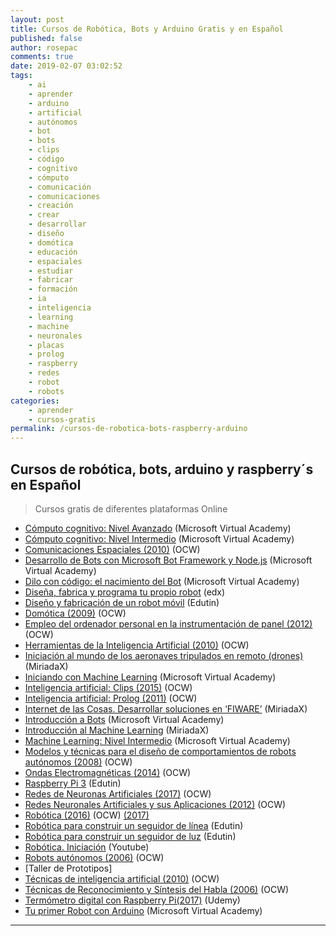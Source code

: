 ```yaml
---
layout: post
title: Cursos de Robótica, Bots y Arduino Gratis y en Español
published: false
author: rosepac
comments: true
date: 2019-02-07 03:02:52
tags:
    - ai
    - aprender
    - arduino
    - artificial
    - autónomos
    - bot
    - bots
    - clips
    - código
    - cognitivo
    - cómputo
    - comunicación
    - comunicaciones
    - creación
    - crear
    - desarrollar
    - diseño
    - domótica
    - educación
    - espaciales
    - estudiar
    - fabricar
    - formación
    - ia
    - inteligencia
    - learning
    - machine
    - neuronales
    - placas
    - prolog
    - raspberry
    - redes
    - robot
    - robots
categories:
    - aprender
    - cursos-gratis
permalink: /cursos-de-robotica-bots-raspberry-arduino
---
```

## Cursos de robótica, bots, arduino y raspberry´s en Español

> Cursos gratis de diferentes plataformas Online

  * [Cómputo cognitivo: Nivel Avanzado][1] (Microsoft Virtual Academy)
  * [Cómputo cognitivo: Nivel Intermedio][2] (Microsoft Virtual Academy)
  * [Comunicaciones Espaciales (2010)][3] (OCW)
  * [Desarrollo de Bots con Microsoft Bot Framework y Node.js][4] (Microsoft Virtual Academy)
  * [Dilo con código: el nacimiento del Bot][5] (Microsoft Virtual Academy)
  * [Diseña, fabrica y programa tu propio robot][6] (edx)
  * [Diseño y fabricación de un robot móvil][7] (Edutin)
  * [Domótica (2009)][8] (OCW)
  * [Empleo del ordenador personal en la instrumentación de panel (2012)][9] (OCW)
  * [Herramientas de la Inteligencia Artificial (2010)][10] (OCW)
  * [Iniciación al mundo de los aeronaves tripulados en remoto (drones)][11] (MiriadaX)
  * [Iniciando con Machine Learning][12] (Microsoft Virtual Academy)
  * [Inteligencia artificial: Clips (2015)][13] (OCW)
  * [Inteligencia artificial: Prolog (2011)][14] (OCW)
  * [Internet de las Cosas. Desarrollar soluciones en &#8216;FIWARE&#8217;][15] (MiriadaX)
  * [Introducción a Bots][16] (Microsoft Virtual Academy)
  * [Introducción al Machine Learning][17] (MiriadaX)
  * [Machine Learning: Nivel Intermedio][18] (Microsoft Virtual Academy)
  * [Modelos y técnicas para el diseño de comportamientos de robots autónomos (2008)][19] (OCW)
  * [Ondas Electromagnéticas (2014)][20] (OCW)
  * [Raspberry Pi 3][21] (Edutin)
  * [Redes de Neuronas Artificiales (2017)][22] (OCW)
  * [Redes Neuronales Artificiales y sus Aplicaciones (2012)][23] (OCW)
  * [Robótica (2016)][24] (OCW) [(2017)][25]
  * [Robótica para construir un seguidor de línea][26] (Edutin)
  * [Robótica para construir un seguidor de luz][27] (Edutin)
  * [Robótica. Iniciación][28] (Youtube)
  * [Robots autónomos (2006)][29] (OCW)
  * [Taller de Prototipos]
  * [Técnicas de inteligencia artificial (2010)][30] (OCW)
  * [Técnicas de Reconocimiento y Síntesis del Habla (2006)][31] (OCW)
  * [Termómetro digital con Raspberry Pi(2017)][32] (Udemy)
  * [Tu primer Robot con Arduino][33] (Microsoft Virtual Academy)

* * *

 [1]: https://mva.microsoft.com/es-es/training-courses/computo-cognitivo-nivel-avanzado-17814
 [2]: https://mva.microsoft.com/es-es/training-courses/cmputo-cognitivo-nivel-intermedio-17808
 [3]: http://ocw.bib.upct.es/course/view.php?id=94
 [4]: https://mva.microsoft.com/es-es/training-courses/desarrollo-de-bots-con-microsoft-bot-framework-y-nodejs-17712
 [5]: https://mva.microsoft.com/es-es/training-courses/dilo-con-cdigo-el-nacimiento-de-bot-8470
 [6]: https://www.edx.org/course/disena-fabrica-y-programa-tu-propio-upvalenciax-dyor101x
 [7]: https://edutin.com/curso-de-dise%C3%B1o-y-fabricaci%C3%B3n-de-robot-m%C3%B3vil-440
 [8]: http://ocw.um.es/ingenierias/domotica
 [9]: https://ocw.ehu.eus/course/view.php?id=54
 [10]: http://ocw.uc3m.es/ingenieria-informatica/herramientas-de-la-inteligencia-artificial
 [11]: https://miriadax.net/web/iniciacion-al-mundo-de-las-aeronaves-tripuladas-en-remoto-drones-/inicio?utm_source=@Cursos%20(telegramcursos@gmail.com)&utm_medium=Telegram&utm_campaign=Canal%20Telegram%20@@Cursos
 [12]: https://mva.microsoft.com/es-es/training-courses/iniciando-con-machine-learning-16915
 [13]: https://campusvirtual.ull.es/ocw/course/view.php?id=112
 [14]: https://campusvirtual.ull.es/ocw/course/view.php?id=104
 [15]: https://miriadax.net/web/internet-de-las-cosas-como-desarrollar-soluciones-en-fiware
 [16]: https://mva.microsoft.com/es-es/training-courses/introduccin-a-bots-18179
 [17]: https://miriadax.net/web/introduccion-al-machine-learning-2-edicion-
 [18]: https://mva.microsoft.com/es-es/training-courses/machine-learning-nivel-intermedio-17804
 [19]: https://ocw.ua.es/es/ingenieria-y-arquitectura/modelos-y-tecnicas-para-el-diseno-de-comportamientos-de-robots-autonomos-2008.html
 [20]: http://ocw.bib.upct.es/course/view.php?id=136
 [21]: https://edutin.com/curso-de-rapsberry-pi-3-basico-3547
 [22]: http://ocw.uc3m.es/ingenieria-informatica/redes-de-neuronas
 [23]: https://ocw.ehu.eus/pluginfile.php/9047/mod_resource/content/1/redes_neuro/Course_listing.html
 [24]: https://ocw.ehu.eus/course/view.php?id=393
 [25]: https://ocw.ehu.eus/course/view.php?id=442
 [26]: https://edutin.com/curso-de-Robotica-basico-190
 [27]: https://edutin.com/curso-de-Robotica-Seguidor-de-Luz-189
 [28]: http://artecdigital.com.ar/curso-de-robotica-online-gratis
 [29]: https://ocw.ua.es/es/ingenieria-y-arquitectura/robots-autonomos-2006.html
 [30]: https://ocw.ua.es/es/ingenieria-y-arquitectura/tecnicas-de-inteligencia-artificial-2010.html
 [31]: https://ocw.ua.es/es/ingenieria-y-arquitectura/tecnicas-de-reconocimiento-y-sintesis-del-habla-2006.html
 [32]: https://www.udemy.com/termometro-digital-con-raspberry-pi
 [33]: https://mva.microsoft.com/es-es/training-courses/tu-primer-robot-con-arduino-8618